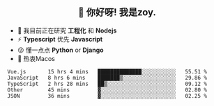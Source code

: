 <h2 align="center">👋 你好呀! 我是zoy.</h2>

- 🌱 我目前正在研究 **工程化** 和 **Nodejs**
- ⚡ **Typescript** 优先 **Javascript**
- 😜 懂一点点 **Python** or **Django**
- 🚀 热衷Macos





<!--
**l-zoy/l-zoy** is a ✨ _special_ ✨ repository because its `README.md` (this file) appears on your GitHub profile.

Here are some ideas to get you started:

- 🔭 I’m currently working on ...
- 🌱 I’m currently learning ...
- 👯 I’m looking to collaborate on ...
- 🤔 I’m looking for help with ...
- 💬 Ask me about ...
- 📫 How to reach me: ...
- 😄 Pronouns: ...
- ⚡ Fun fact: ...
-->

<!--START_SECTION:waka-->
```text
Vue.js       15 hrs 4 mins   ██████████████░░░░░░░░░░░   55.51 % 
JavaScript   8 hrs 6 mins    ███████▒░░░░░░░░░░░░░░░░░   29.86 % 
TypeScript   2 hrs 28 mins   ██▒░░░░░░░░░░░░░░░░░░░░░░   09.12 % 
Other        45 mins         ▓░░░░░░░░░░░░░░░░░░░░░░░░   02.80 % 
JSON         36 mins         ▓░░░░░░░░░░░░░░░░░░░░░░░░   02.25 % 
```
<!--END_SECTION:waka-->
